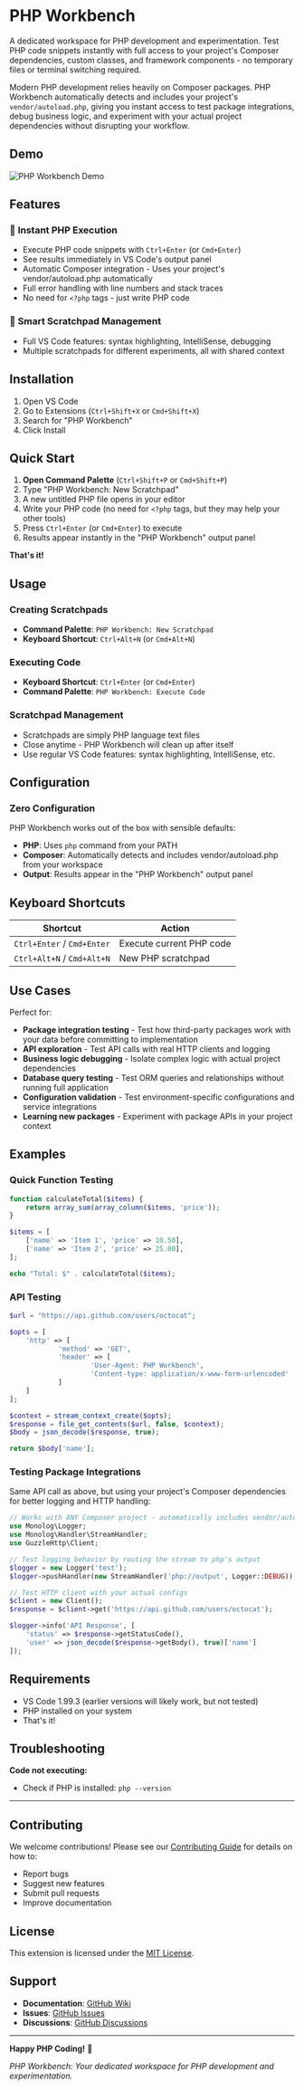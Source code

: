 # PHP Workbench

A dedicated workspace for PHP development and experimentation. Test PHP code snippets instantly with full access to your project's Composer dependencies, custom classes, and framework components - no temporary files or terminal switching required.

Modern PHP development relies heavily on Composer packages. PHP Workbench automatically detects and includes your project's `vendor/autoload.php`, giving you instant access to test package integrations, debug business logic, and experiment with your actual project dependencies without disrupting your workflow.

## Demo

![PHP Workbench Demo](res/demo.gif)

## Features

### 🚀 **Instant PHP Execution**

- Execute PHP code snippets with `Ctrl+Enter` (or `Cmd+Enter`)
- See results immediately in VS Code's output panel
- Automatic Composer integration - Uses your project's vendor/autoload.php automatically
- Full error handling with line numbers and stack traces
- No need for `<?php` tags - just write PHP code

### 📝 **Smart Scratchpad Management**

- Full VS Code features: syntax highlighting, IntelliSense, debugging
- Multiple scratchpads for different experiments, all with shared context

## Installation

1. Open VS Code
2. Go to Extensions (`Ctrl+Shift+X` or `Cmd+Shift+X`)
3. Search for "PHP Workbench"
4. Click Install

## Quick Start

1. **Open Command Palette** (`Ctrl+Shift+P` or `Cmd+Shift+P`)
2. Type "PHP Workbench: New Scratchpad"
3. A new untitled PHP file opens in your editor
4. Write your PHP code (no need for `<?php` tags, but they may help your other tools)
5. Press `Ctrl+Enter` (or `Cmd+Enter`) to execute
6. Results appear instantly in the "PHP Workbench" output panel

**That's it!**

## Usage

### Creating Scratchpads

- **Command Palette**: `PHP Workbench: New Scratchpad`
- **Keyboard Shortcut**: `Ctrl+Alt+N` (or `Cmd+Alt+N`)

### Executing Code

- **Keyboard Shortcut**: `Ctrl+Enter` (or `Cmd+Enter`)
- **Command Palette**: `PHP Workbench: Execute Code`

### Scratchpad Management

- Scratchpads are simply PHP language text files
- Close anytime - PHP Workbench will clean up after itself
- Use regular VS Code features: syntax highlighting, IntelliSense, etc.

## Configuration

### Zero Configuration

PHP Workbench works out of the box with sensible defaults:

- **PHP**: Uses `php` command from your PATH
- **Composer**: Automatically detects and includes vendor/autoload.php from your workspace
- **Output**: Results appear in the "PHP Workbench" output panel

## Keyboard Shortcuts

| Shortcut                   | Action                   |
| -------------------------- | ------------------------ |
| `Ctrl+Enter` / `Cmd+Enter` | Execute current PHP code |
| `Ctrl+Alt+N` / `Cmd+Alt+N` | New PHP scratchpad       |

## Use Cases

Perfect for:

- **Package integration testing** - Test how third-party packages work with your data before committing to implementation
- **API exploration** - Test API calls with real HTTP clients and logging
- **Business logic debugging** - Isolate complex logic with actual project dependencies
- **Database query testing** - Test ORM queries and relationships without running full application
- **Configuration validation** - Test environment-specific configurations and service integrations
- **Learning new packages** - Experiment with package APIs in your project context

## Examples

### Quick Function Testing

```php
function calculateTotal($items) {
    return array_sum(array_column($items, 'price'));
}

$items = [
    ['name' => 'Item 1', 'price' => 10.50],
    ['name' => 'Item 2', 'price' => 25.00],
];

echo "Total: $" . calculateTotal($items);
```

### API Testing

```php
$url = "https://api.github.com/users/octocat";

$opts = [
    'http' => [
            'method' => 'GET',
            'header' => [
                    'User-Agent: PHP Workbench',
                    'Content-type: application/x-www-form-urlencoded'
            ]
    ]
];

$context = stream_context_create($opts);
$response = file_get_contents($url, false, $context);
$body = json_decode($response, true);

return $body['name'];
```

### Testing Package Integrations

Same API call as above, but using your project's Composer dependencies for better logging and HTTP handling:

```php
// Works with ANY Composer project - automatically includes vendor/autoload.php
use Monolog\Logger;
use Monolog\Handler\StreamHandler;
use GuzzleHttp\Client;

// Test logging behavior by routing the stream to php's output
$logger = new Logger('test');
$logger->pushHandler(new StreamHandler('php://output', Logger::DEBUG));

// Test HTTP client with your actual configs
$client = new Client();
$response = $client->get('https://api.github.com/users/octocat');

$logger->info('API Response', [
    'status' => $response->getStatusCode(),
    'user' => json_decode($response->getBody(), true)['name']
]);
```

## Requirements

- VS Code 1.99.3 (earlier versions will likely work, but not tested)
- PHP installed on your system
- That's it!

## Troubleshooting

**Code not executing:**

- Check if PHP is installed: `php --version`

---

## Contributing

We welcome contributions! Please see our [Contributing Guide](CONTRIBUTING.md) for details on how to:

- Report bugs
- Suggest new features
- Submit pull requests
- Improve documentation

## License

This extension is licensed under the [MIT License](LICENSE).

## Support

- **Documentation**: [GitHub Wiki](https://github.com/aaronjewell/php-workbench/wiki)
- **Issues**: [GitHub Issues](https://github.com/aaronjewell/php-workbench/issues)
- **Discussions**: [GitHub Discussions](https://github.com/aaronjewell/php-workbench/discussions)

---

**Happy PHP Coding!** 🐘

_PHP Workbench: Your dedicated workspace for PHP development and experimentation._

